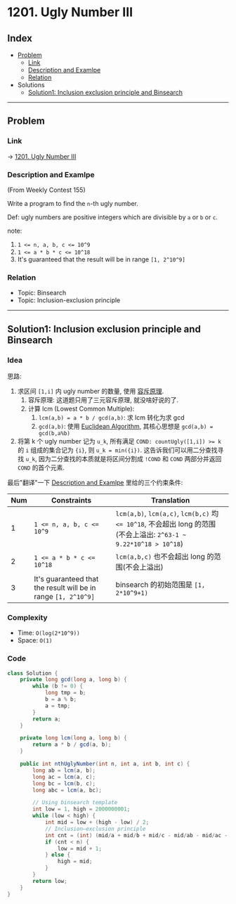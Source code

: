 # 1201. Ugly Number III

## Index

- [Problem](#problem)
  - [Link](#Link)
  - [Description and Examlpe](#description-and-examlpe)
  - [Relation](#relation)
- Solutions
  - [Solution1: Inclusion exclusion principle and Binsearch](#solution1-inclusion-exclusion-principle-and-binsearch)

----

## Problem

### Link

-> [1201. Ugly Number III][1]

### Description and Examlpe

(From Weekly Contest 155)

Write a program to find the `n`-th ugly number.

Def: ugly numbers are positive integers which are divisible by `a` or `b` or `c`.

note:

1. `1 <= n, a, b, c <= 10^9`
2. `1 <= a * b * c <= 10^18`
3. It's guaranteed that the result will be in range `[1, 2^10^9]`

### Relation

- Topic: Binsearch
- Topic: Inclusion-exclusion principle

----

## Solution1: Inclusion exclusion principle and Binsearch

### Idea

思路:

1. 求区间 `[1,i]` 内 ugly number 的数量, 使用 [容斥原理][2].
    1. 容斥原理: 这道题只用了三元容斥原理, 就没啥好说的了.
    2. 计算 lcm (Lowest Common Multiple):
        1. `lcm(a,b) = a * b / gcd(a,b)`: 求 lcm 转化为求 gcd
        2. `gcd(a,b)`: 使用 [Euclidean Algorithm][3], 其核心思想是 `gcd(a,b) = gcd(b,a%b)`
2. 将第 k 个 ugly number 记为 `u_k`, 所有满足 `COND: countUgly([1,i]) >= k` 的 `i` 组成的集合记为 `{i}`, 则 `u_k = min({i})`. 这告诉我们可以用二分查找寻找 `u_k`, 因为二分查找的本质就是将区间分割成 `!COND` 和 `COND` 两部分并返回 `COND` 的首个元素.

最后"翻译"一下 [Description and Examlpe](#description-and-examlpe) 里给的三个约束条件:

 Num | Constraints | Translation
-----|-------------|------------
1|`1 <= n, a, b, c <= 10^9`|`lcm(a,b)`, `lcm(a,c)`, `lcm(b,c)` 均 `<= 10^18`, 不会超出 long 的范围(不会上溢出: `2^63-1 ~ 9.22*10^18 > 10^18`)
2|`1 <= a * b * c <= 10^18`|`lcm(a,b,c)` 也不会超出 long 的范围(不会上溢出)
3|It's guaranteed that the result will be in range `[1, 2^10^9]`|binsearch 的初始范围是 `[1, 2*10^9+1)`

### Complexity

- Time: `O(log(2*10^9))`
- Space: `O(1)`

### Code

```java
class Solution {
    private long gcd(long a, long b) {
        while (b != 0) {
            long tmp = b;
            b = a % b;
            a = tmp;
        }
        return a;
    }

    private long lcm(long a, long b) {
        return a * b / gcd(a, b);
    }

    public int nthUglyNumber(int n, int a, int b, int c) {
        long ab = lcm(a, b);
        long ac = lcm(a, c);
        long bc = lcm(b, c);
        long abc = lcm(a, bc);

        // Using binsearch template
        int low = 1, high = 2000000001;
        while (low < high) {
            int mid = low + (high - low) / 2;
            // Inclusion–exclusion principle
            int cnt = (int) (mid/a + mid/b + mid/c - mid/ab - mid/ac - mid/bc + mid/abc);
            if (cnt < n) {
                low = mid + 1;
            } else {
                high = mid;
            }
        }
        return low;
    }
}
```

[1]: https://leetcode.com/problems/ugly-number-iii/
[2]: https://oi-wiki.org/math/inclusion-exclusion-principle
[3]: https://en.wikipedia.org/wiki/Euclidean_algorithm#Chinese_remainder_theorem
